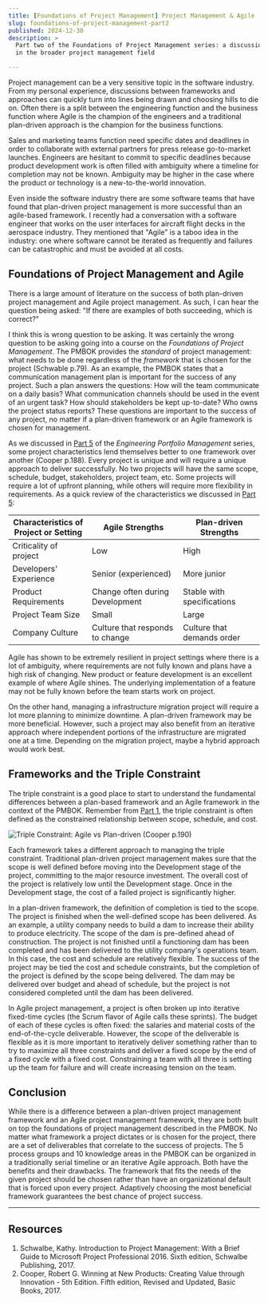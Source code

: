 ```yaml
---
title: [Foundations of Project Management] Project Management & Agile
slug: foundations-of-project-management-part2
published: 2024-12-30
description: >
  Part two of the Foundations of Project Management series: a discussion on Agile and where it fits
  in the broader project management field

---
```


Project management can be a very sensitive topic in the software industry. From my personal
experience, discussions between frameworks and approaches can quickly turn into lines being drawn
and choosing hills to die on. Often there is a split between the engineering function and the
business function where Agile is the champion of the engineers and a traditional plan-driven
approach is the champion for the business functions. 

Sales and marketing teams function need specific dates and deadlines in order to collaborate with
external partners for press release go-to-market launches. Engineers are hesitant to commit to
specific deadlines because product development work is often filled with ambiguity where a timeline
for completion may not be known. Ambiguity may be higher in the case where the product or technology
is a new-to-the-world innovation.

Even inside the software industry there are some software teams that have found that plan-driven
project management is more successful than an agile-based framework. I recently had a conversation
with a software engineer that works on the user interfaces for aircraft flight decks in the
aerospace industry. They mentioned that "Agile" is a taboo idea in the industry: one where software
cannot be iterated as frequently and failures can be catastrophic and must be avoided at all costs.


## Foundations of Project Management and Agile

There is a large amount of literature on the success of both plan-driven project management and
Agile project management. As such, I can hear the question being asked: "If there are examples of
both succeeding, which is correct?"

I think this is wrong question to be asking. It was certainly the wrong question to be asking going
into a course on the _Foundations of Project Management_. The PMBOK provides the _standard_ of
project management: what needs to be done regardless of the _framework_ that is chosen for the
project (Schwable p.79). As an example, the PMBOK states that a communication management plan is
important for the success of any project. Such a plan answers the questions: How will the team
communicate on a daily basis? What communication channels should be used in the event of an urgent
task? How should stakeholders be kept up-to-date? Who owns the project status reports? These
questions are important to the success of any project, no matter if a plan-driven framework or an
Agile framework is chosen for management. 

As we discussed in [Part 5](/posts/engineering-portfolio-management-part5) of the _Engineering
Portfolio Management_ series, some project characteristics lend themselves better to one framework
over another (Cooper p.188). Every project is unique and will require a unique approach to deliver
successfully. No two projects will have the same scope, schedule, budget, stakeholders, project
team, etc. Some projects will require a lot of upfront planning, while others will require more
flexibility in requirements. As a quick review of the characteristics we discussed in 
[Part 5](/posts/engineering-portfolio-management-part5): 

| Characteristics of<br/>Project or Setting | Agile Strengths | Plan-driven Strengths |
| ----------------------------------------- | --------------- | --------------------- |
| Criticality of project | Low | High |
| Developers' Experience | Senior (experienced) | More junior |
| Product Requirements | Change often during Development | Stable with specifications |
| Project Team Size | Small | Large |
| Company Culture | Culture that responds to change | Culture that demands order |

Agile has shown to be extremely resilient in project settings where there is a lot of ambiguity,
where requirements are not fully known and plans have a high risk of changing. New product or
feature development is an excellent example of where Agile shines. The underlying implementation of
a feature may not be fully known before the team starts work on project.

On the other hand, managing a infrastructure migration project will require a lot more planning to
minimize downtime. A plan-driven framework may be more beneficial. However, such a project may also
benefit from an iterative approach where independent portions of the infrastructure are migrated one
at a time. Depending on the migration project, maybe a hybrid approach would work best.


## Frameworks and the Triple Constraint

The triple constraint is a good place to start to understand the fundamental differences between a
plan-based framework and an Agile framework in the context of the PMBOK. Remember from 
[Part 1](/posts/foundations-of-project-management-part1), the triple constraint is often defined as
the constrained relationship between scope, schedule, and cost. 

![Triple Constraint: Agile vs Plan-driven (Cooper p.190)](/posts/0072/triple-constraint-agile.png)

Each framework takes a different approach to managing the triple constraint. Traditional plan-driven
project management makes sure that the scope is well defined before moving into the Development
stage of the project, committing to the major resource investment. The overall cost of the project
is relatively low until the Development stage. Once in the Development stage, the cost of a failed
project is significantly higher.

In a plan-driven framework, the definition of completion is tied to the scope. The project is
finished when the well-defined scope has been delivered. As an example, a utility company needs to
build a dam to increase their ability to produce electricity. The scope of the dam is pre-defined
ahead of construction. The project is not finished until a functioning dam has been completed and
has been delivered to the utility company's operations team. In this case, the cost and schedule are
relatively flexible. The success of the project may be tied the cost and schedule constraints, but
the completion of the project is defined by the scope being delivered. The dam may be delivered over
budget and ahead of schedule, but the project is not considered completed until the dam has been
delivered.

In Agile project management, a project is often broken up into iterative fixed-time cycles (the
Scrum flavor of Agile calls these sprints). The budget of each of these cycles is often fixed: the
salaries and material costs of the end-of-the-cycle deliverable. However, the scope of the
deliverable is flexible as it is more important to iteratively deliver something rather than to try
to maximize all three constraints and deliver a fixed scope by the end of a fixed cycle with a fixed
cost. Constraining a team with all three is setting up the team for failure and will create
increasing tension on the team.


## Conclusion

While there is a difference between a plan-driven project management framework and an Agile project
management framework, they are both built on top the foundations of project management described in
the PMBOK. No matter what framework a project dictates or is chosen for the project, there are a set
of deliverables that correlate to the success of projects. The 5 process groups and 10 knowledge
areas in the PMBOK can be organized in a traditionally serial timeline or an iterative Agile
approach. Both have the benefits and their drawbacks. The framework that fits the needs of the given
project should be chosen rather than have an organizational default that is forced upon every
project. Adaptively choosing the most beneficial framework guarantees the best chance of project
success.

---

## Resources

1. Schwalbe, Kathy. Introduction to Project Management: With a Brief Guide to Microsoft Project Professional 2016. Sixth edition, Schwalbe Publishing, 2017.
2. Cooper, Robert G. Winning at New Products: Creating Value through Innovation - 5th Edition. Fifth edition, Revised and Updated, Basic Books, 2017.
